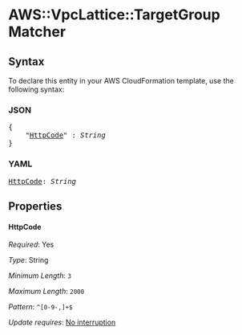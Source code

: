 # AWS::VpcLattice::TargetGroup Matcher

## Syntax

To declare this entity in your AWS CloudFormation template, use the following syntax:

### JSON

<pre>
{
    "<a href="#httpcode" title="HttpCode">HttpCode</a>" : <i>String</i>
}
</pre>

### YAML

<pre>
<a href="#httpcode" title="HttpCode">HttpCode</a>: <i>String</i>
</pre>

## Properties

#### HttpCode

_Required_: Yes

_Type_: String

_Minimum Length_: <code>3</code>

_Maximum Length_: <code>2000</code>

_Pattern_: <code>^[0-9-,]+$</code>

_Update requires_: [No interruption](https://docs.aws.amazon.com/AWSCloudFormation/latest/UserGuide/using-cfn-updating-stacks-update-behaviors.html#update-no-interrupt)

